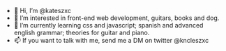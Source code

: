 - 👋 Hi, I’m @kateszxc
- 👀 I’m interested in front-end web development, guitars, books and dog.
- 🌱 I’m currently learning css and javascript; spanish and advanced english grammar; theories for guitar and piano.
- 📫 If you want to talk with me, send me a DM on twitter @kncleszxc

<!---
kateszxc/kateszxc is a ✨ special ✨ repository because its `README.md` (this file) appears on your GitHub profile.
You can click the Preview link to take a look at your changes.
--->
